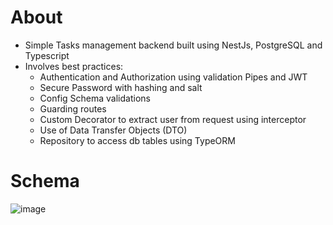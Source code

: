 # About
- Simple Tasks management backend built using NestJs, PostgreSQL and Typescript
- Involves best practices:
  - Authentication and Authorization using validation Pipes and JWT
  - Secure Password with hashing and salt
  - Config Schema validations
  - Guarding routes
  - Custom Decorator to extract user from request using interceptor
  - Use of Data Transfer Objects (DTO)
  - Repository to access db tables using TypeORM
# Schema
![image](https://github.com/Jubraj001/Tasks-Management-Backend/assets/87275263/07f980ab-c50a-47bd-ab2c-8d752cecf9e2)
